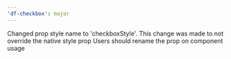 ```yaml
---
'df-checkbox': major
---
```


Changed prop style name to 'checkboxStyle'.
This change was made to not override the native style prop
Users should rename the prop on component usage
